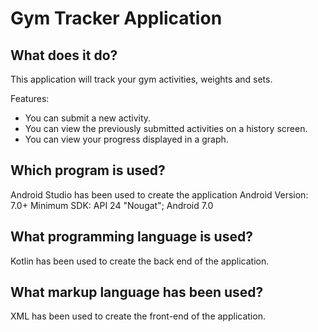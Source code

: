 # Gym Tracker Application

## What does it do?
This application will track your gym activities, weights and sets.

Features:
- You can submit a new activity.
- You can view the previously submitted activities on a history screen.
- You can view your progress displayed in a graph.

## Which program is used?
Android Studio has been used to create the application
Android Version: 7.0+
Minimum SDK: API 24 "Nougat"; Android 7.0

## What programming language is used?
Kotlin has been used to create the back end of the application.

## What markup language has been used?
XML has been used to create the front-end of the application.
